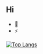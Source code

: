 ## Hi

- 🌱 
- ⚡
 
[![Top Langs](https://github-readme-stats.vercel.app/api/top-langs/?username=Tim2othy)](https://github.com/anuraghazra/github-readme-stats)
